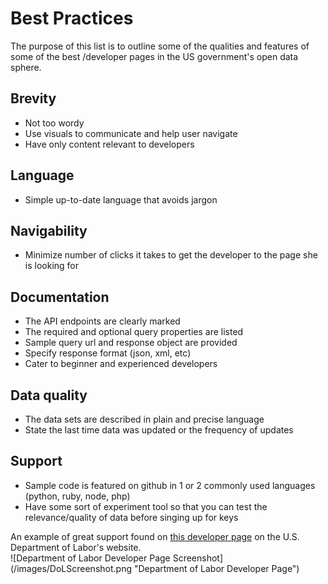# Best Practices
The purpose of this list is to outline some of the qualities and features of some of the best /developer pages in the US government's open data sphere.

## Brevity
- Not too wordy
- Use visuals to communicate and help user navigate
- Have only content relevant to developers

## Language
- Simple up-to-date language that avoids jargon

## Navigability
- Minimize number of clicks it takes to get the developer to the page she is looking for

## Documentation
- The API endpoints are clearly marked
- The required and optional query properties are listed
- Sample query url and response object are provided
- Specify response format (json, xml, etc)
- Cater to beginner and experienced developers

## Data quality
- The data sets are described in plain and precise language
- State the last time data was updated or the frequency of updates

## Support
- Sample code is featured on github in 1 or 2 commonly used languages (python, ruby, node, php)
- Have some sort of experiment tool so that you can test the relevance/quality of data before singing up for keys

An example of great support found on [this developer page] on the U.S. Department of Labor's website.  
![Department of Labor Developer Page Screenshot] (/images/DoLScreenshot.png "Department of Labor Developer Page")

[this developer page]: http://developer.dol.gov/
